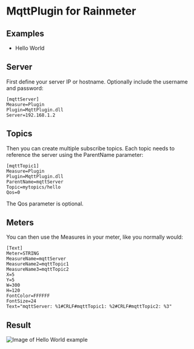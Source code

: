 # MqttPlugin for Rainmeter

## Examples

- Hello World

## Server

First define your server IP or hostname. Optionally include the username and password:

```
[mqttServer]
Measure=Plugin
Plugin=MqttPlugin.dll
Server=192.168.1.2
```

## Topics

Then you can create multiple subscribe topics. Each topic needs to reference the server using the ParentName parameter:

```
[mqttTopic1]
Measure=Plugin
Plugin=MqttPlugin.dll
ParentName=mqttServer
Topic=mytopics/hello
Qos=0
```
The Qos parameter is optional.

## Meters

You can then use the Measures in your meter, like you normally would:

```
[Text]
Meter=STRING
MeasureName=mqttServer
MeasureName2=mqttTopic1
MeasureName3=mqttTopic2
X=5
Y=5
W=300
H=120
FontColor=FFFFFF
FontSize=24
Text="mqttServer: %1#CRLF#mqttTopic1: %2#CRLF#mqttTopic2: %3"
```

## Result

![Image of Hello World example](https://raw.githubusercontent.com/fvanroie/MqttPlugin/master/examples/Hello%20World/helloworld.png)
